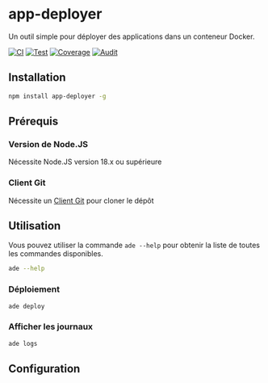 # app-deployer

Un outil simple pour déployer des applications dans un conteneur Docker.

[![CI](https://github.com/sumor-cloud/app-deployer/actions/workflows/ci.yml/badge.svg)](https://github.com/sumor-cloud/app-deployer/actions/workflows/ci.yml)
[![Test](https://github.com/sumor-cloud/app-deployer/actions/workflows/ut.yml/badge.svg)](https://github.com/sumor-cloud/app-deployer/actions/workflows/ut.yml)
[![Coverage](https://github.com/sumor-cloud/app-deployer/actions/workflows/coverage.yml/badge.svg)](https://github.com/sumor-cloud/app-deployer/actions/workflows/coverage.yml)
[![Audit](https://github.com/sumor-cloud/app-deployer/actions/workflows/audit.yml/badge.svg)](https://github.com/sumor-cloud/app-deployer/actions/workflows/audit.yml)

## Installation

```bash
npm install app-deployer -g
```

## Prérequis

### Version de Node.JS

Nécessite Node.JS version 18.x ou supérieure

### Client Git

Nécessite un [Client Git](https://git-scm.com/) pour cloner le dépôt

## Utilisation

Vous pouvez utiliser la commande `ade --help` pour obtenir la liste de toutes les commandes disponibles.

```bash
ade --help
```

### Déploiement

```bash
ade deploy
```

### Afficher les journaux

```bash
ade logs
```

## Configuration
